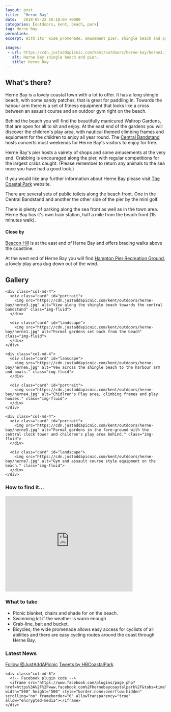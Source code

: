 ```yaml
---
layout: post
title:  "Herne Bay"
date:   2018-05-22 10:18:04 +0000
categories: [outdoors, kent, beach, park]
tag: Herne Bay
permalink: 
excerpt: With its' wide promenade, amusement pier, shingle beach and parks Herne Bay is a lovely coastal town to spend the day in.

images: 
 - url: https://cdn.justaddapicnic.com/kent/outdoors/herne-bay/herne2.jpg
   alt: Herne Bay shingle beach and pier.
   title: Herne Bay
---
```


## What's there?
Herne Bay is a lovely coastal town with a lot to offer.  It has a long shingle beach, with some sandy patches, that is great for paddling in.  Towards the habour arm there is a set of fitness equipment that looks like a cross between an assualt course and an outdoor gym right on the beach.  

Behind the beach you will find the beautifully manicured Waltrop Gardens, that are open for all to sit and enjoy.  At the east end of the gardens you will discover the children's play area, with nautical themed climbing frames and equipment for the children to enjoy all year round.  The [Central Bandstand](http://hernebaycoastalpark.org/bandstand/) hosts concerts most weekends for Herne Bay's visitors to enjoy for free.

Herne Bay's pier hosts a vairety of shops and some amusements at the very end.  Crabbing is encouraged along the pier, with regular competitions for the largest crabs caught.  (Please remember to return any animals to the sea once you have had a good look.)

If you would like any further information about Herne Bay please visit [The Coastal Park](http://hernebaycoastalpark.org/) website.

There are several sets of public toilets along the beach front.  One in the Central Bandstand and another the other side of the pier by the mini golf.

There is plenty of parking along the sea front as well as in the town area.  Herne Bay has it's own train station, half a mile from the beach front (15 minutes walk).

#### Close by
[Beacon Hill](https://explorekent.org/activities/beacon-hill-herne-bay/) is at the east end of Herne Bay and offers bracing walks above the coastline.

At the west end of Herne Bay you will find [Hampton Pier Recreation Ground](/outdoors/kent/beach/sandpit/park/2018/07/03/hampton-beach-park.html), a lovely play area dug down out of the wind.


## Gallery

<div class="container">

  <div class="row">

    <div class="col-md-4">
      <div class="card" id="portrait">
        <img src="https://cdn.justaddapicnic.com/kent/outdoors/herne-bay/herne3.jpg" alt="View along the shingle beach towards the central bandstand" class="img-fluid">
      </div>

      <div class="card" id="landscape">
        <img src="https://cdn.justaddapicnic.com/kent/outdoors/herne-bay/herne1.jpg" alt="Formal gardens set back from the beach" class="img-fluid">
      </div>  
    </div>

    <div class="col-md-4">
      <div class="card" id="lanscape">
        <img src="https://cdn.justaddapicnic.com/kent/outdoors/herne-bay/herne6.jpg" alt="Vew across the shingle beach to the harbour arm and boats." class="img-fluid">
      </div>

      <div class="card" id="portrait">
        <img src="https://cdn.justaddapicnic.com/kent/outdoors/herne-bay/herne4.jpg" alt="Chidlren's Play area, climbing frames and play houses." class="img-fluid">
      </div>
    </div>

    <div class="col-md-4">
      <div class="card" id="portrait">
        <img src="https://cdn.justaddapicnic.com/kent/outdoors/herne-bay/herne5.jpg" alt="Formal gardens in the fore-ground with the central clock tower and children's play area behind." class="img-fluid">
      </div>

      <div class="card" id="landscape">
        <img src="https://cdn.justaddapicnic.com/kent/outdoors/herne-bay/herne7.jpg" alt="Gym and assault course style equipment on the beach." class="img-fluid">
      </div>
    </div>

  </div>      
</div>


### How to find it...

<iframe src="https://www.google.com/maps/embed?pb=!1m18!1m12!1m3!1d9962.540903377065!2d1.1176802036283702!3d51.37300227951322!2m3!1f0!2f0!3f0!3m2!1i1024!2i768!4f13.1!3m3!1m2!1s0x47d93564b4a2bac3%3A0xa00185833920b65f!2sHerne+Bay+Clock+Tower!5e0!3m2!1sen!2suk!4v1527070587161" width="400" height="300" frameborder="0" style="border:0" allowfullscreen></iframe>

### What to take
* Picnic blanket, chairs and shade for on the beach.
* Swimming kit if the weather is warm enough
* Crab-line, bait and bucket.
* Bicycles; the wide promenade allows easy access for cyclists of all abilities and there are easy cycling routes around the coast through Herne Bay.

### Latest News

<div class="container">
  <div class="row">
    <div class="col-md-6">
      <!-- Follow JAAP on Twiiter -->
      <a href="https://twitter.com/JustAddAPicnic?ref_src=twsrc%5Etfw" class="twitter-follow-button" data-show-count="false">Follow @JustAddAPicnic</a><script async src="https://platform.twitter.com/widgets.js" charset="utf-8"></script>
      <!-- Twitter plugin code -->
      <a class="twitter-timeline" data-width="500" data-height="500" href="https://twitter.com/HBCoastalPark?ref_src=twsrc%5Etfw">Tweets by HBCoastalPark</a> <script async src="https://platform.twitter.com/widgets.js" charset="utf-8"></script>
    </div>
  
    <div class="col-md-6">
      <!-- Facebook plugin code -->
      <iframe src="https://www.facebook.com/plugins/page.php?href=https%3A%2F%2Fwww.facebook.com%2Fhernebaycoastalpark%2F&tabs=timeline&width=500&height=500&small_header=true&adapt_container_width=true&hide_cover=false&show_facepile=true&appId" width="500" height="500" style="border:none;overflow:hidden" scrolling="no" frameborder="0" allowTransparency="true" allow="encrypted-media"></iframe>
    </div>
  </div>
</div>
